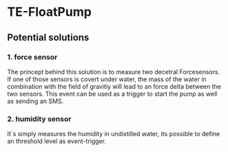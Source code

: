 # TE-FloatPump

## Potential solutions

### 1. force sensor

The princept behind this solution is to measure two decetral Forcesensors. If one of those sensors is covert under water, the mass of the water in combination with the field of gravitiy will lead to an force delta between the two sensors. This event can be used as a trigger to start the pump as well as sending an SMS. 

### 2. humidity sensor

It´s simply measures the humidity in undistilled water, its possible to define an threshold level as event-trigger.
